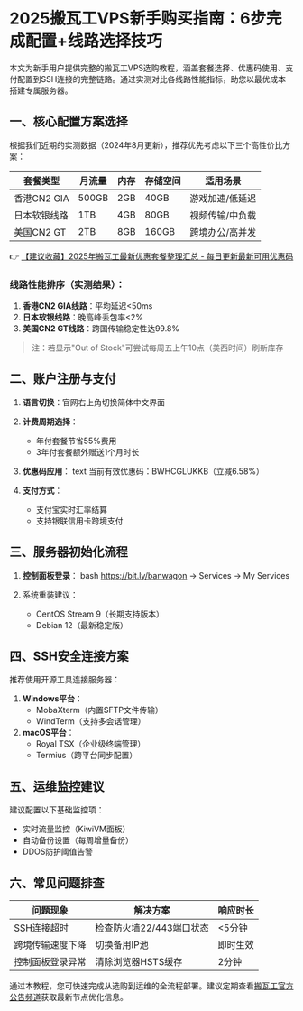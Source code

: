 # 2025搬瓦工VPS新手购买指南：6步完成配置+线路选择技巧

本文为新手用户提供完整的搬瓦工VPS选购教程，涵盖套餐选择、优惠码使用、支付配置到SSH连接的完整链路。通过实测对比各线路性能指标，助您以最优成本搭建专属服务器。

## 一、核心配置方案选择
根据我们近期的实测数据（2024年8月更新），推荐优先考虑以下三个高性价比方案：

| 套餐类型       | 月流量 | 内存   | 存储空间 | 适用场景         |
|----------------|--------|--------|----------|------------------|
| 香港CN2 GIA    | 500GB  | 2GB    | 40GB     | 游戏加速/低延迟 |
| 日本软银线路   | 1TB    | 4GB    | 80GB     | 视频传输/中负载 |
| 美国CN2 GT     | 2TB    | 8GB    | 160GB    | 跨境办公/高并发 |

👉 [【建议收藏】2025年搬瓦工最新优惠套餐整理汇总 - 每日更新最新可用优惠码](https://bit.ly/banwagon)

### 线路性能排序（实测结果）：
1. **香港CN2 GIA线路**：平均延迟<50ms
2. **日本软银线路**：晚高峰丢包率<2%
3. **美国CN2 GT线路**：跨国传输稳定性达99.8%

> 注：若显示"Out of Stock"可尝试每周五上午10点（美西时间）刷新库存

## 二、账户注册与支付
1. **语言切换**：官网右上角切换简体中文界面
2. **计费周期选择**：
   - 年付套餐节省55%费用
   - 3年付套餐额外赠送1个月时长
3. **优惠码应用**：
   text
   当前有效优惠码：BWHCGLUKKB（立减6.58%）
   
4. **支付方式**：
   - 支付宝实时汇率结算
   - 支持银联信用卡跨境支付

## 三、服务器初始化流程
1. **控制面板登录**：
   bash
   https://bit.ly/banwagon → Services → My Services
   
2. 系统重装建议：
   - CentOS Stream 9（长期支持版本）
   - Debian 12（最新稳定版）

## 四、SSH安全连接方案
推荐使用开源工具连接服务器：
1. **Windows平台**：
   - MobaXterm（内置SFTP文件传输）
   - WindTerm（支持多会话管理）
2. **macOS平台**：
   - Royal TSX（企业级终端管理）
   - Termius（跨平台同步配置）

## 五、运维监控建议
建议配置以下基础监控项：
- 实时流量监控（KiwiVM面板）
- 自动备份设置（每周增量备份）
- DDOS防护阈值告警

## 六、常见问题排查
| 问题现象               | 解决方案                    | 响应时长   |
|-------------------------|-----------------------------|------------|
| SSH连接超时            | 检查防火墙22/443端口状态    | <5分钟     |
| 跨境传输速度下降       | 切换备用IP池                | 即时生效   |
| 控制面板登录异常       | 清除浏览器HSTS缓存          | 2分钟      |

通过本教程，您可快速完成从选购到运维的全流程部署。建议定期查看[搬瓦工官方公告频道](https://bit.ly/banwagon)获取最新节点优化信息。